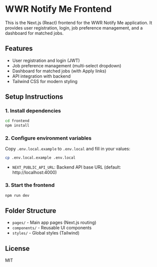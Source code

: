# WWR Notify Me Frontend

This is the Next.js (React) frontend for the WWR Notify Me application. It provides user registration, login, job preference management, and a dashboard for matched jobs.

## Features
- User registration and login (JWT)
- Job preference management (multi-select dropdown)
- Dashboard for matched jobs (with Apply links)
- API integration with backend
- Tailwind CSS for modern styling

## Setup Instructions

### 1. Install dependencies
```bash
cd frontend
npm install
```

### 2. Configure environment variables
Copy `.env.local.example` to `.env.local` and fill in your values:
```bash
cp .env.local.example .env.local
```
- `NEXT_PUBLIC_API_URL`: Backend API base URL (default: http://localhost:4000)

### 3. Start the frontend
```bash
npm run dev
```

## Folder Structure
- `pages/` - Main app pages (Next.js routing)
- `components/` - Reusable UI components
- `styles/` - Global styles (Tailwind)

## License
MIT 
